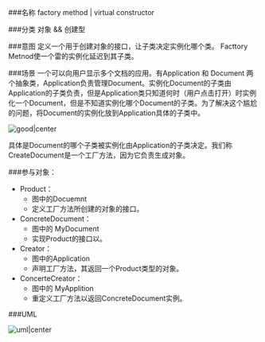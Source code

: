 <!--
author: 刘青
date: 2016-04-06
title: 工厂方法模式
tags: 生成器 对象创建型模式
category: fundation/design_patterns
status: publish
summary: 定义一个用于创建对象的接口，让子类决定实例化哪个类。Facttory Metnod使一个雷的实例化延迟到其子类。
-->
###名称
factory method | virtual constructor

###分类
对象 && 创建型

###意图
定义一个用于创建对象的接口，让子类决定实例化哪个类。
Facttory Metnod使一个雷的实例化延迟到其子类。

###场景
一个可以向用户显示多个文档的应用。有Application 和 Document 两个抽象类，Application负责管理Document。实例化Document的子类由Application的子类负责，但是Application类只知道何时（用户点击打开）时实例化一个Document，但是不知道实例化哪个Document的子类。为了解决这个尴尬的问题，将Document的实例化放到Application具体的子类中。


![good|center](http://7nliuximu.liuximu.com/design_patterns_factory_method_good.png)

具体是Document的哪个子类被实例化由Application的子类决定。我们称CreateDocument是一个工厂方法，因为它负责生成对象。

###参与对象：
- Product：
	- 图中的Docuemnt
	- 定义工厂方法所创建的对象的接口。
- ConcreteDocument：
	- 图中的 MyDocument
	- 实现Product的接口以。
- Creator：
	- 图中的Application
	- 声明工厂方法，其返回一个Product类型的对象。
- ConcerteCreator：
	- 图中的 MyApplition
	- 重定义工厂方法以返回ConcreteDocument实例。

###UML

![uml|center](http://7nliuximu.liuximu.com/design_patterns_factory_method_uml.png)
